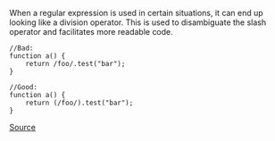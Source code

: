 When a regular expression is used in certain situations, it can end up looking like a division operator. This is used to disambiguate the slash operator and facilitates more readable code.

```
//Bad:
function a() {
    return /foo/.test("bar");
}

//Good:
function a() {
    return (/foo/).test("bar");
}
```

[Source](http://eslint.org/docs/rules/wrap-regex)
